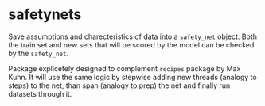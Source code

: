 # safetynets

Save assumptions and charecteristics of data into a `safety_net` object. Both the train set and new sets that will be scored by the model can be checked by the `safety_net`.

Package explicetely designed to complement `recipes` package by Max Kuhn. It will use the same logic by stepwise adding new threads (analogy to steps) to the net, than span (analogy to prep) the net and finally run datasets through it.
